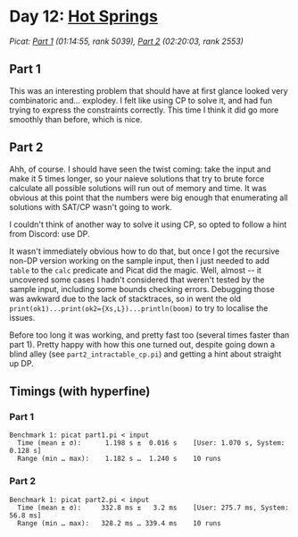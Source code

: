 # Day 12: [Hot Springs](https://adventofcode.com/2023/day/12)
*Picat: [Part 1](https://github.com/DestyNova/advent_of_code_2023/blob/main/12/part1.pi) (01:14:55, rank 5039), [Part 2](https://github.com/DestyNova/advent_of_code_2023/blob/main/12/part2.pi) (02:20:03, rank 2553)*

## Part 1

This was an interesting problem that should have at first glance looked very combinatoric and... explodey. I felt like using CP to solve it, and had fun trying to express the constraints correctly. This time I think it did go more smoothly than before, which is nice.

## Part 2

Ahh, of course. I should have seen the twist coming: take the input and make it 5 times longer, so your naieve solutions that try to brute force calculate all possible solutions will run out of memory and time. It was obvious at this point that the numbers were big enough that enumerating all solutions with SAT/CP wasn't going to work.

I couldn't think of another way to solve it using CP, so opted to follow a hint from Discord: use DP.

It wasn't immediately obvious how to do that, but once I got the recursive non-DP version working on the sample input, then I just needed to add `table` to the `calc` predicate and Picat did the magic. Well, almost -- it uncovered some cases I hadn't considered that weren't tested by the sample input, including some bounds checking errors. Debugging those was awkward due to the lack of stacktraces, so in went the old `print(ok1)...print(ok2={Xs,L})...println(boom)` to try to localise the issues.

Before too long it was working, and pretty fast too (several times faster than part 1). Pretty happy with how this one turned out, despite going down a blind alley (see `part2_intractable_cp.pi`) and getting a hint about straight up DP.

## Timings (with hyperfine)

### Part 1

```
Benchmark 1: picat part1.pi < input
  Time (mean ± σ):      1.198 s ±  0.016 s    [User: 1.070 s, System: 0.128 s]
  Range (min … max):    1.182 s …  1.240 s    10 runs
```

### Part 2

```
Benchmark 1: picat part2.pi < input
  Time (mean ± σ):     332.8 ms ±   3.2 ms    [User: 275.7 ms, System: 56.8 ms]
  Range (min … max):   328.2 ms … 339.4 ms    10 runs
```
